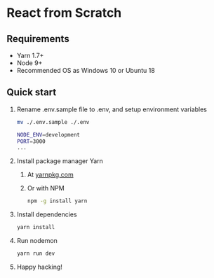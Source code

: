 # React from Scratch

## Requirements

* Yarn 1.7+
* Node 9+
* Recommended OS as Windows 10 or Ubuntu 18

## Quick start

1. Rename .env.sample file to .env, and setup environment variables

   ```bash
   mv ./.env.sample ./.env
   ```

   ```bash
   NODE_ENV=development
   PORT=3000
   ...
   ```

2. Install package manager Yarn
   1. At [yarnpkg.com](https://yarnpkg.com)
   2. Or with NPM

      ```bash
      npm -g install yarn
      ```

3. Install dependencies

   ```bash
   yarn install
   ```

4. Run nodemon

   ```bash
   yarn run dev
   ```

5. Happy hacking!
